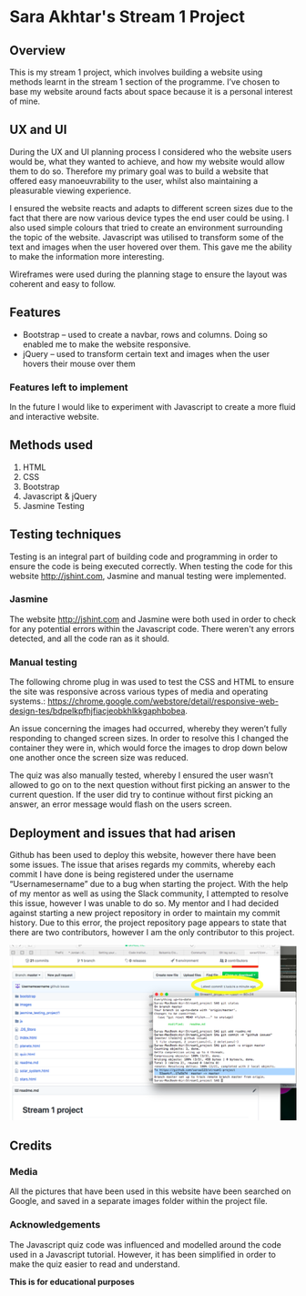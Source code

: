 # Sara Akhtar's Stream 1 Project

## Overview

This is my stream 1 project, which involves building a website using methods learnt in the stream 1 section of the programme. I’ve chosen to base my website around facts about space because it is a personal interest of mine. 

## UX and UI

During the UX and UI planning process I considered who the website users would be, what they wanted to achieve, and how my website would allow them to do so. Therefore my primary goal was to build a website that offered easy manoeuvrability to the user, whilst also maintaining a pleasurable viewing experience.

I ensured the website reacts and adapts to different screen sizes due to the fact that there are now various device types the end user could be using. I also used simple colours that tried to create an environment surrounding the topic of the website. Javascript was utilised to transform some of the text and images when the user hovered over them. This gave me the ability to make the information more interesting. 

Wireframes were used during the planning stage to ensure the layout was coherent and easy to follow.

## Features

* Bootstrap – used to create a navbar, rows and columns. Doing so enabled me to make the website responsive.
* jQuery – used to transform certain text and images when the user hovers their mouse over them 

### Features left to implement 

In the future I would like to experiment with Javascript to create a more fluid and interactive website. 

## Methods used

1. HTML
2. CSS
3. Bootstrap
4. Javascript & jQuery 
5. Jasmine Testing

## Testing techniques 

Testing is an integral part of building code and programming in order to ensure the code is being executed correctly. When testing the code for this website http://jshint.com, Jasmine and manual testing were implemented. 

### Jasmine

The website http://jshint.com and Jasmine were both used in order to check for any potential errors within the Javascript code. There weren't any errors detected, and all the code ran as it should. 


### Manual testing

The following chrome plug in was used to test the CSS and HTML to ensure the site was responsive across various types of media and operating systems.: https://chrome.google.com/webstore/detail/responsive-web-design-tes/bdpelkpfhjfiacjeobkhlkkgaphbobea.

An issue concerning the images had occurred, whereby they weren’t fully responding to changed screen sizes. In order to resolve this I changed the container they were in, which would force the images to drop down below one another once the screen size was reduced.  

The quiz was also manually tested, whereby I ensured the user wasn’t allowed to go on to the next question without first picking an answer to the current question. If the user did try to continue without first picking an answer, an error message would flash on the users screen.

## Deployment and issues that had arisen 

Github has been used to deploy this website, however there have been some issues. The issue that arises regards my commits, whereby each commit I have done is being registered under the username “Usernamesername” due to a bug when starting the project. With the help of my mentor as well as using the Slack community, I attempted to resolve this issue, however I was unable to do so. My mentor and I had decided against starting a new project repository in order to maintain my commit history. Due to this error, the project repository page appears to state that there are two contributors, however I am the only contributor to this project.

![github issues](screenshots/github-username-issues.png)

## Credits

### Media

All the pictures that have been used in this website have been searched on Google, and saved in a separate images folder within the project file. 

### Acknowledgements 

The Javascript quiz code was influenced and modelled around the code used in a Javascript tutorial. However, it has been simplified in order to make the quiz easier to read and understand.

**This is for educational purposes**
